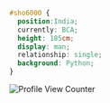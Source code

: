 










```css
#sho6000 { 
  position:India; 
  currently: BCA;
  height: 185cm; 
  display: man; 
  relationship: single;
  background: Python; 
}
```
![Profile View Counter](https://komarev.com/ghpvc/?username=sho6000)

